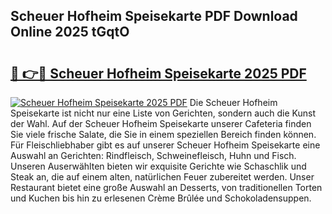 ## Scheuer Hofheim Speisekarte PDF Download Online 2025 tGqtO

# <h2><a href="http://gc6wh3i.nevu.top/?p=Scheuer+Hofheim+Speisekarte">🔗 👉🔴 Scheuer Hofheim Speisekarte 2025 PDF</a></h2>

[![Scheuer Hofheim Speisekarte 2025 PDF](https://i.imgur.com/dBaPXMq.png)](http://gc6wh3i.nevu.top/?p=Scheuer+Hofheim+Speisekarte)
Die Scheuer Hofheim Speisekarte ist nicht nur eine Liste von Gerichten, sondern auch die Kunst der Wahl. Auf der Scheuer Hofheim Speisekarte unserer Cafeteria finden Sie viele frische Salate, die Sie in einem speziellen Bereich finden können. Für Fleischliebhaber gibt es auf unserer Scheuer Hofheim Speisekarte eine Auswahl an Gerichten: Rindfleisch, Schweinefleisch, Huhn und Fisch. Unseren Auserwählten bieten wir exquisite Gerichte wie Schaschlik und Steak an, die auf einem alten, natürlichen Feuer zubereitet werden. Unser Restaurant bietet eine große Auswahl an Desserts, von traditionellen Torten und Kuchen bis hin zu erlesenen Crème Brûlée und Schokoladensuppen.
